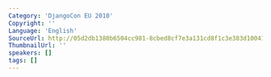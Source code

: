 ```yaml
---
Category: 'DjangoCon EU 2010'
Copyright: ''
Language: 'English'
SourceUrl: http://05d2db1380b6504cc981-8cbed8cf7e3a131cd8f1c3e383d10041.r93.cf2.rackcdn.com/djangocon-eu-2010/Djangoconeu-MaciejPasternackiBestOfBothWorldsDeployingDjangoApplica229.flv
ThumbnailUrl: ''
speakers: []
tags: []
---
```


